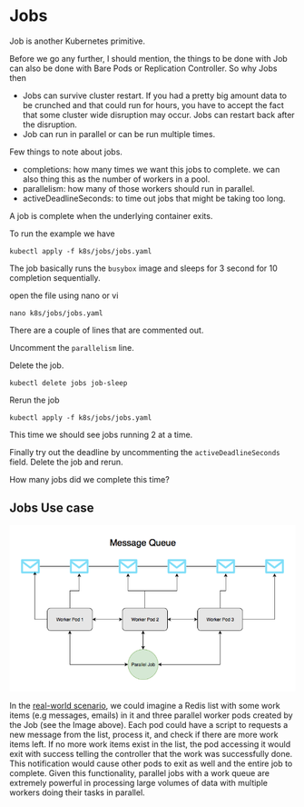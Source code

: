 # Jobs

Job is another Kubernetes primitive.

Before we go any further, I should mention, the things to be done with Job can also be done with Bare Pods or Replication Controller. So why Jobs then

* Jobs can survive cluster restart. If you had a pretty big amount data to be crunched and that could run for hours, you have to accept the fact that some cluster wide disruption may occur.  Jobs can restart back after the disruption.
* Job can run in parallel or can be run multiple times.



Few things to note about jobs.

* completions: how many times we want this jobs to complete. we can also thing this as the number of workers in a pool.
* parallelism: how many of those workers should run in parallel.
* activeDeadlineSeconds: to time out jobs that might be taking too long.

A job is complete when the underlying container exits.

To run the example we have 

```text
kubectl apply -f k8s/jobs/jobs.yaml
```

The job basically runs the `busybox` image and sleeps for 3 second for 10 completion sequentially.

open the file using nano or vi

```text
nano k8s/jobs/jobs.yaml
```

There are a couple of lines that are commented out.

Uncomment the `parallelism` line.

Delete the job. 

```text
kubectl delete jobs job-sleep
```

Rerun the job

```text
kubectl apply -f k8s/jobs/jobs.yaml
```

This time we should see jobs running 2 at a time.

Finally try out the deadline by uncommenting the  `activeDeadlineSeconds` field. Delete the job and rerun.

How many jobs did we complete this time?



## Jobs Use case

![](../.gitbook/assets/image.png)

In the [real-world scenario](https://kubernetes.io/docs/tasks/job/fine-parallel-processing-work-queue/), we could imagine a Redis list with some work items \(e.g messages, emails\) in it and three parallel worker pods created by the Job \(see the Image above\). Each pod could have a script to requests a new message from the list, process it, and check if there are more work items left. If no more work items exist in the list, the pod accessing it would exit with success telling the controller that the work was successfully done. This notification would cause other pods to exit as well and the entire job to complete. Given this functionality, parallel jobs with a work queue are extremely powerful in processing large volumes of data with multiple workers doing their tasks in parallel.



